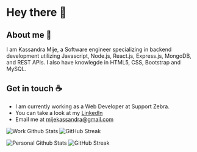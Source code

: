 # Hey there :wave:

## About me :pencil:

I am Kassandra Mije, a Software engineer specializing in backend development utilizing Javascript, Node.js, React.js, Express.js, MongoDB, and REST APIs.
I also have knowlegde in HTML5, CSS, Bootstrap and MySQL.


## Get in touch :coffee:

- I am currently working as a Web Developer at Support Zebra.
- You can take a look at my [LinkedIn](https://www.linkedin.com/in/kassandra-mije/)
- Email me at mijekassandra@gmail.com


![Work Github Stats](https://github-readme-stats.vercel.app/api?username=mijekassandra20&theme=aura_dark&show_icons=true) ![GitHub Streak](https://github-readme-streak-stats.herokuapp.com/?user=mijekassandra20&theme=monokai-metallian&count_private=true)

![Personal Github Stats](https://github-readme-stats.vercel.app/api?username=mijekassandra&theme=aura_dark&show_icons=true) ![GitHub Streak](https://github-readme-streak-stats.herokuapp.com/?user=mijekassandra&theme=monokai-metallian&count_private=true)
